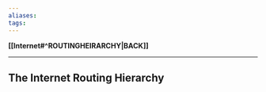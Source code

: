 ```yaml
---
aliases:
tags:
---
```

**[[Internet#^ROUTINGHEIRARCHY|BACK]]**

---
## The Internet Routing Hierarchy
